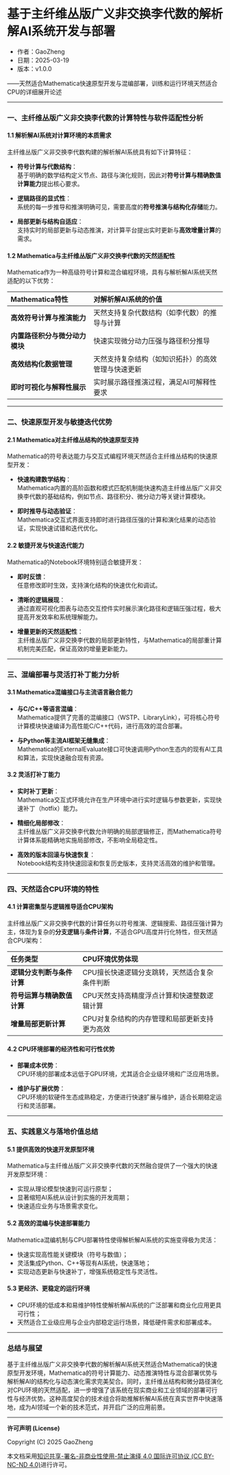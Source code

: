  
# **基于主纤维丛版广义非交换李代数的解析解AI系统开发与部署**

- 作者：GaoZheng
- 日期：2025-03-19
- 版本：v1.0.0

——天然适合Mathematica快速原型开发与混编部署，训练和运行环境天然适合CPU的详细展开论述

---

### 一、主纤维丛版广义非交换李代数的计算特性与软件适配性分析

#### 1.1 解析解AI系统对计算环境的本质需求

主纤维丛版广义非交换李代数构建的解析解AI系统具有如下计算特征：

- **符号计算与代数结构**：  
  基于明确的数学结构定义节点、路径与演化规则，因此对**符号计算与精确数值计算能力**提出核心要求。
  
- **逻辑路径的显式性**：  
  系统的每一步推导和推演明确可见，需要高度的**符号推演与结构化存储**能力。

- **局部更新与结构自适应**：  
  支持实时的局部更新与动态推演，对计算平台提出实时更新与**高效增量计算**的需求。

#### 1.2 Mathematica与主纤维丛版广义非交换李代数的天然适配性

Mathematica作为一种高级符号计算和混合编程环境，具有与解析解AI系统天然适配的以下优势：

| Mathematica特性 | 对解析解AI系统的价值 |
|:---|:---|
| **高效符号计算与推演能力** | 天然支持复杂代数结构（如李代数）的推导与计算 |
| **内置路径积分与微分动力模块** | 快速实现微分动力压强与路径积分推导 |
| **高效结构化数据管理** | 天然支持复杂结构（如知识拓扑）的高效管理与快速更新 |
| **即时可视化与解释性展示** | 实时展示路径推演过程，满足AI可解释性要求 |

---

### 二、快速原型开发与敏捷迭代优势

#### 2.1 Mathematica对主纤维丛结构的快速原型支持

Mathematica的符号表达能力与交互式编程环境天然适合主纤维丛结构的快速原型开发：

- **快速构建数学结构**：  
  Mathematica内置的高阶函数和模式匹配机制能快速构造主纤维丛版广义非交换李代数的基础结构，例如节点、路径积分、微分动力等关键计算模块。
  
- **即时推导与动态验证**：  
  Mathematica交互式界面支持即时进行路径压强的计算和演化结果的动态验证，实现快速试错和迭代优化。

#### 2.2 敏捷开发与快速迭代能力

Mathematica的Notebook环境特别适合敏捷开发：

- **即时反馈**：  
  任意修改即时生效，支持演化结构的快速优化和调试。
  
- **清晰的逻辑展现**：  
  通过直观可视化图表与动态交互控件实时展示演化路径和逻辑压强过程，极大提高开发效率和系统理解能力。

- **增量更新的天然适配性**：  
  主纤维丛版广义非交换李代数的局部更新特性，与Mathematica的局部重计算机制完美匹配，保证高效的增量更新能力。

---

### 三、混编部署与灵活打补丁能力分析

#### 3.1 Mathematica混编接口与主流语言融合能力

- **与C/C++等语言混编**：  
  Mathematica提供了完善的混编接口（WSTP、LibraryLink），可将核心符号计算模块快速编译为高性能C/C++代码，进行高效的混合部署。
  
- **与Python等主流AI框架无缝集成**：  
  Mathematica的ExternalEvaluate接口可快速调用Python生态内的现有AI工具和算法，实现快速融合现有资源。

#### 3.2 灵活打补丁能力

- **实时补丁更新**：  
  Mathematica交互式环境允许在生产环境中进行实时逻辑与参数更新，实现快速补丁（hotfix）能力。

- **精细化局部修改**：  
  主纤维丛版广义非交换李代数允许明确的局部逻辑修正，而Mathematica符号计算体系能精确地实施局部修改，不影响全局稳定性。

- **高效的版本回滚与快速恢复**：  
  Notebook结构支持快速回滚和恢复历史版本，支持灵活高效的维护和管理。

---

### 四、天然适合CPU环境的特性

#### 4.1 计算密集型与逻辑推导适合CPU架构

主纤维丛版广义非交换李代数的计算任务以符号推演、逻辑搜索、路径压强计算为主，体现为复杂的**分支逻辑**与**条件计算**，不适合GPU高度并行化特性，但天然适合CPU架构：

| 任务类型 | CPU环境优势体现 |
|:---|:---|
| **逻辑分支判断与条件计算** | CPU擅长快速逻辑分支跳转，天然适合复杂条件判断 |
| **符号运算与精确数值计算** | CPU天然支持高精度浮点计算和快速整数逻辑计算 |
| **增量局部更新计算** | CPU对复杂结构的内存管理和局部更新支持更为高效 |

#### 4.2 CPU环境部署的经济性和可行性优势

- **部署成本优势**：  
  CPU环境的部署成本远低于GPU环境，尤其适合企业级环境和广泛应用场景。

- **维护与扩展优势**：  
  CPU环境的软硬件生态成熟稳定，方便进行快速扩展与维护，适合长期稳定运行和灵活部署。

---

### 五、实践意义与落地价值总结

#### 5.1 提供高效的快速开发原型环境

Mathematica与主纤维丛版广义非交换李代数的天然融合提供了一个强大的快速开发原型环境：

- 实现从理论模型快速到可运行原型；
- 显著缩短AI系统从设计到实施的开发周期；
- 快速适应业务与场景需求变化。

#### 5.2 高效的混编与快速部署能力

Mathematica混编机制与CPU部署特性使得解析解AI系统的实施变得极为灵活：

- 快速实现高性能关键模块（符号与数值）；
- 灵活集成Python、C++等现有AI系统，快速落地；
- 实现动态更新与快速补丁，增强系统稳定性与灵活性。

#### 5.3 更经济、更稳定的运行环境

- CPU环境的低成本和易维护特性使解析解AI系统的广泛部署和商业化应用更具可行性；
- 天然适合工业级应用与企业内部稳定运行场景，降低硬件需求和部署成本。

---

### 总结与展望

基于主纤维丛版广义非交换李代数的解析解AI系统天然适合Mathematica的快速原型开发环境，Mathematica的符号计算能力、动态推演特性与混合部署优势与解析解AI的结构化与动态演化需求完美契合。同时，主纤维丛结构和微分路径演化对CPU环境的天然适配，进一步增强了该系统在现实商业和工业领域的部署可行性与经济优势。这种高度契合的技术组合将助推解析解AI系统在真实世界中快速落地，成为AI领域一个新的技术范式，并开启广泛的应用前景。

---

**许可声明 (License)**

Copyright (C) 2025 GaoZheng 

本文档采用[知识共享-署名-非商业性使用-禁止演绎 4.0 国际许可协议 (CC BY-NC-ND 4.0)](https://creativecommons.org/licenses/by-nc-nd/4.0/deed.zh-Hans)进行许可。
